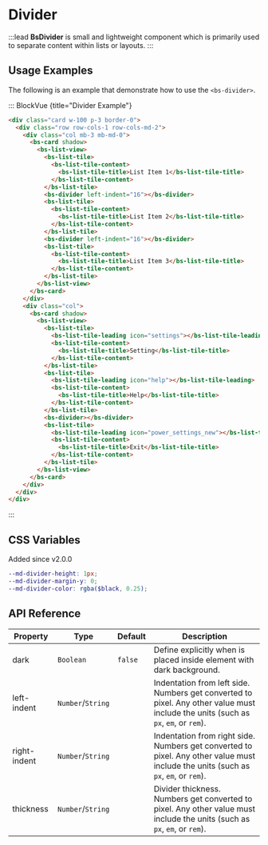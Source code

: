 # Divider

:::lead
**BsDivider** is small and lightweight component which is primarily used to separate
content within lists or layouts.
:::


## Usage Examples

The following is an example that demonstrate how to use the `<bs-divider>`.

::: BlockVue {title="Divider Example"}

```html
<div class="card w-100 p-3 border-0">
  <div class="row row-cols-1 row-cols-md-2">
    <div class="col mb-3 mb-md-0">
      <bs-card shadow>
        <bs-list-view>
          <bs-list-tile>
            <bs-list-tile-content>
              <bs-list-tile-title>List Item 1</bs-list-tile-title>
            </bs-list-tile-content>
          </bs-list-tile>
          <bs-divider left-indent="16"></bs-divider>
          <bs-list-tile>
            <bs-list-tile-content>
              <bs-list-tile-title>List Item 2</bs-list-tile-title>
            </bs-list-tile-content>
          </bs-list-tile>
          <bs-divider left-indent="16"></bs-divider>
          <bs-list-tile>
            <bs-list-tile-content>
              <bs-list-tile-title>List Item 3</bs-list-tile-title>
            </bs-list-tile-content>
          </bs-list-tile>
        </bs-list-view>
      </bs-card>
    </div>
    <div class="col">
      <bs-card shadow>
        <bs-list-view>
          <bs-list-tile>
            <bs-list-tile-leading icon="settings"></bs-list-tile-leading>
            <bs-list-tile-content>
              <bs-list-tile-title>Setting</bs-list-tile-title>
            </bs-list-tile-content>
          </bs-list-tile>
          <bs-list-tile>
            <bs-list-tile-leading icon="help"></bs-list-tile-leading>
            <bs-list-tile-content>
              <bs-list-tile-title>Help</bs-list-tile-title>
            </bs-list-tile-content>
          </bs-list-tile>
          <bs-divider></bs-divider>
          <bs-list-tile>
            <bs-list-tile-leading icon="power_settings_new"></bs-list-tile-leading>
            <bs-list-tile-content>
              <bs-list-tile-title>Exit</bs-list-tile-title>
            </bs-list-tile-content>
          </bs-list-tile>
        </bs-list-view>
      </bs-card>
    </div>
  </div>
</div>
```
:::


## CSS Variables

<SmallNote color="teal" class="mt-4">Added since v2.0.0</SmallNote>

```scss
--md-divider-height: 1px;
--md-divider-margin-y: 0;
--md-divider-color: rgba($black, 0.25);

```


## API Reference

<BsTabs v-model="tabs1active" variant="material" color="grey-700" class="doc-api-reference">
  <BsTab label="Props" url="#api-reference">
    <div class="doc-table-responsive doc-table-props">

| Property     | Type        | Default  | Description |
|--------------|-------------|----------|-------------|
| dark         | `Boolean`   | `false`  | Define explicitly when is placed inside element with dark background. |
| left-indent  | `Number`/`String` |    | Indentation from left side. Numbers get converted to pixel. Any other value must include the units (such as `px`, `em`, or `rem`). |
| right-indent | `Number`/`String` |    | Indentation from right side. Numbers get converted to pixel. Any other value must include the units (such as `px`, `em`, or `rem`). |
| thickness    | `Number`/`String` |    | Divider thickness. Numbers get converted to pixel. Any other value must include the units (such as `px`, `em`, or `rem`). |

</div>
  </BsTab>
</BsTabs>


<script lang="ts" setup>
import { ref } from 'vue';

const tabs1active = ref(0);
</script>

